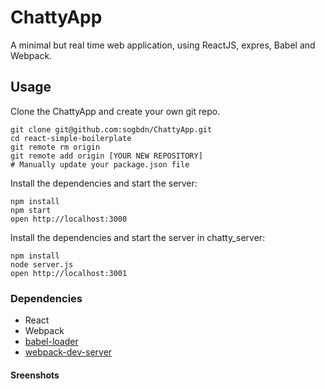 # ChattyApp

A minimal but real time web application, using ReactJS, expres, Babel and Webpack.

## Usage

Clone the ChattyApp and create your own git repo.

```
git clone git@github.com:sogbdn/ChattyApp.git
cd react-simple-boilerplate
git remote rm origin
git remote add origin [YOUR NEW REPOSITORY]
# Manually update your package.json file
```

Install the dependencies and start the server:

```
npm install
npm start
open http://localhost:3000
```

Install the dependencies and start the server in chatty_server:

```
npm install
node server.js
open http://localhost:3001
```

### Dependencies

- React
- Webpack
- [babel-loader](https://github.com/babel/babel-loader)
- [webpack-dev-server](https://github.com/webpack/webpack-dev-server)

#### Sreenshots
